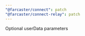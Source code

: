 ```yaml
---
"@farcaster/connect": patch
"@farcaster/connect-relay": patch
---
```


Optional userData parameters
